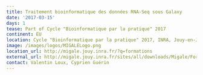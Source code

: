 ```yaml
---
title: Traitement bioinformatique des données RNA-Seq sous Galaxy
date: '2017-03-15'
days: 1
tease: Part of Cycle "Bioinformatique par la pratique" 2017
continent: EU
location: Cycle "Bioinformatique par la pratique" 2017, INRA, Jouy-en-Josas, France
image: /images/logos/MIGALELogo.png
location_url: http://migale.jouy.inra.fr/?q=formations
external_url: http://migale.jouy.inra.fr/sites/all/downloads/Migale/Formations/2017/module18bis.pdf
contact: Valentin Loux, Cyprien Guérin
---
```

